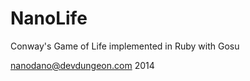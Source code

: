 NanoLife
========

Conway's Game of Life implemented in Ruby with Gosu

nanodano@devdungeon.com 2014
